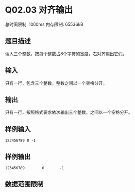 # Q02.03 对齐输出

总时间限制: 1000ms 内存限制: 65536kB

## 题目描述

读入三个整数，按每个整数占8个字符的宽度，右对齐输出它们。

## 输入

只有一行，包含三个整数，整数之间以一个空格分开。

## 输出

只有一行，按照格式要求依次输出三个整数，之间以一个空格分开。

## 样例输入

~~~
123456789 0 -1
~~~

## 样例输出

~~~
123456789        0       -1
~~~

## 数据范围限制
